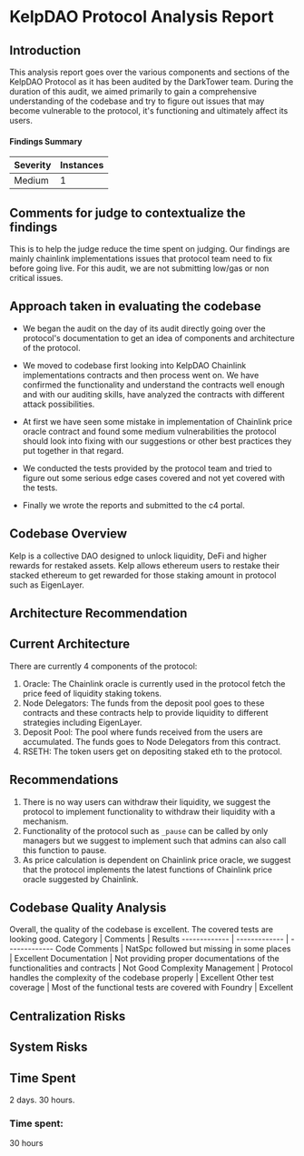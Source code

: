 # KelpDAO Protocol Analysis Report

## Introduction
This analysis report goes over the various components and sections of the KelpDAO Protocol as it has been audited by the DarkTower team. During the duration of this audit, we aimed primarily to gain a comprehensive understanding of the codebase and try to figure out issues that may become vulnerable to the protocol, it's functioning and ultimately affect its users.

#### Findings Summary
Severity  | Instances 
------------- | -------------
Medium  | 1

## Comments for judge to contextualize the findings
This is to help the judge reduce the time spent on judging. Our findings are mainly chainlink implementations issues that protocol team need to fix before going live. For this audit, we are not submitting low/gas or non critical issues.


## Approach taken in evaluating the codebase
* We began the audit on the day of its audit directly going over the protocol's documentation to get an idea of components and architecture of the protocol.

* We moved to codebase first looking into KelpDAO Chainlink implementations contracts and then process went on. We have confirmed the functionality and understand the contracts well enough and with our auditing skills, have analyzed the contracts with different attack possibilities.

* At first we have seen some mistake in implementation of Chainlink price oracle contract and found some medium vulnerabilities the protocol should look into fixing with our suggestions or other best practices they put together in that regard. 

* We conducted the tests provided by the protocol team and tried to figure out some serious edge cases covered and not yet covered with the tests.

* Finally we wrote the reports and submitted to the c4 portal.


## Codebase Overview
Kelp is a collective DAO designed to unlock liquidity, DeFi and higher rewards for restaked assets. Kelp allows ethereum users to restake their stacked ethereum to get rewarded for those staking amount in protocol such as EigenLayer. 


## Architecture Recommendation
## Current Architecture 
There are currently 4 components of the protocol:
1. Oracle: The Chainlink oracle is currently used in the protocol fetch the price feed of liquidity staking tokens.
2. Node Delegators: The funds from the deposit pool goes to these contracts and these contracts help to provide liquidity to different strategies including EigenLayer. 
3. Deposit Pool: The pool where funds received from the users are accumulated. The funds goes to Node Delegators from this contract.
4. RSETH: The token users get on depositing staked eth to the protocol.

## Recommendations
1. There is no way users can withdraw their liquidity, we suggest the protocol to implement functionality to withdraw their liquidity with a mechanism.
2. Functionality of the protocol such as `_pause` can be called by only managers but we suggest to implement such that admins can also call this function to pause.
3. As price calculation is dependent on Chainlink price oracle, we suggest that the protocol implements the latest functions of Chainlink price oracle suggested by Chainlink.
## Codebase Quality Analysis
Overall, the quality of the codebase is excellent. The covered tests are looking good. 
Category  | Comments | Results
------------- | ------------- | -------------
Code Comments  | NatSpc followed but missing in some places | Excellent
Documentation | Not providing proper documentations of the functionalities and contracts | Not Good
Complexity Management    | Protocol handles the complexity of the codebase properly | Excellent
Other test coverage    | Most of the functional tests are covered with Foundry  | Excellent

## Centralization Risks

## System Risks

## Time Spent
2 days.
30 hours.


### Time spent:
30 hours